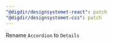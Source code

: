 ```yaml
---
"@digdir/designsystemet-react": patch
"@digdir/designsystemet-css": patch
---
```


Rename `Accordion` to `Details`
